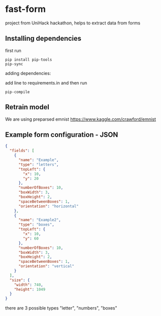 # fast-form
project from UniHack hackathon, helps to extract data from forms

## Installing dependencies

first run 

```
pip install pip-tools
pip-sync
```

adding dependencies:

add line to requirements.in and then run
```
pip-compile
```

## Retrain model
We are using preparsed emnist
https://www.kaggle.com/crawford/emnist

## Example form configuration - JSON

``` json
{
  "fields": [
    {
      "name": "Example",
      "type": "letters",
      "topLeft": {
        "x": 10,
        "y": 20
      },
      "numberOfBoxes": 10,
      "boxWidth": 3,
      "boxHeight": 2,
      "spaceBetweenBoxes": 1,
      "orientation": "horizontal"
    },
    {
      "name": "Example2",
      "type": "boxes",
      "topLeft": {
        "x": 10,
        "y": 60
      },
      "numberOfBoxes": 10,
      "boxWidth": 3,
      "boxHeight": 2,
      "spaceBetweenBoxes": 1,
      "orientation": "vertical"
    }
  ],
  "size": {
    "width": 740,
    "height": 1049
  }
}
```
there are 3 possible types "letter", "numbers", "boxes"


